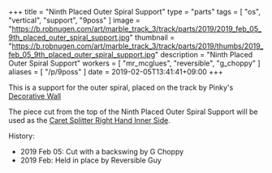 +++
title = "Ninth Placed Outer Spiral Support"
type = "parts"
tags = [ "os", "vertical", "support", "9poss" ]
image = "https://b.robnugen.com/art/marble_track_3/track/parts/2019/2019_feb_05_9th_placed_outer_spiral_support.jpg"
thumbnail = "https://b.robnugen.com/art/marble_track_3/track/parts/2019/thumbs/2019_feb_05_9th_placed_outer_spiral_support.jpg"
description = "Ninth Placed Outer Spiral Support"
workers = [
    "mr_mcglues",
    "reversible",
    "g_choppy"
]
aliases = [
    "/p/9poss"
]
date = 2019-02-05T13:41:41+09:00
+++

This is a support for the outer spiral, placed on the track by Pinky's
[Decorative Wall](/p/dwatlsms)

The piece cut from the top of the Ninth Placed Outer Spiral Support
will be used as the [Caret Splitter Right Hand Inner Side](/p/csrhis).

History:

* 2019 Feb 05: Cut with a backswing by G Choppy
* 2019 Feb: Held in place by Reversible Guy
